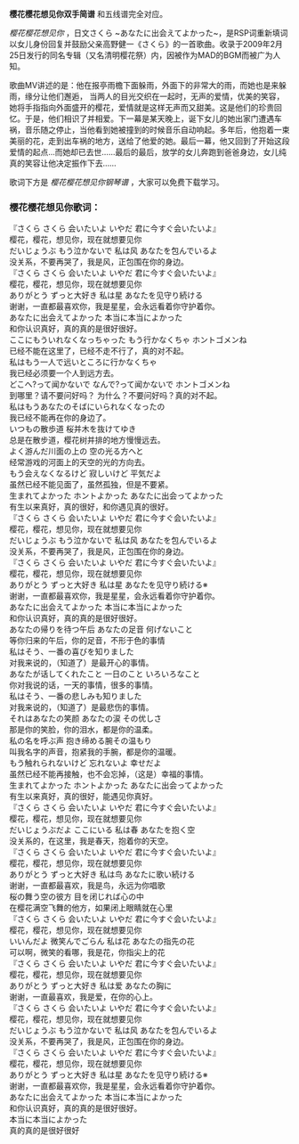 

**樱花樱花想见你双手简谱** 和五线谱完全对应。

_樱花樱花想见你_ ，日文さくら
~あなたに出会えてよかった~，是RSP词重新填词以女儿身份回复并鼓励父亲高野健一《さくら》的一首歌曲。收录于2009年2月25日发行的同名专辑（又名清明樱花祭）内，因被作为MAD的BGM而被广为人知。

歌曲MV讲述的是：他在报亭雨檐下面躲雨，外面下的非常大的雨，而她也是来躲雨，缘分让他们邂逅，
当两人的目光交织在一起时，无声的爱情，优美的笑容，她将手指指向外面盛开的樱花，爱情就是这样无声而又甜美。这是他们的珍贵回忆。于是，他们相识了并相爱。下一幕是某天晚上，诞下女儿的她出家门遭遇车祸，音乐随之停止，当他看到她被撞到的时候音乐自动响起。多年后，他抱着一束美丽的花，走到出车祸的地方，送给了他爱的她。最后一幕，他又回到了开始这段爱情的起点...而她却已去世……最后的最后，放学的女儿奔跑到爸爸身边，女儿纯真的笑容让他决定振作下去……

歌词下方是 _樱花樱花想见你钢琴谱_ ，大家可以免费下载学习。

### 樱花樱花想见你歌词：

『さくら さくら 会いたいよ いやだ 君に今すぐ会いたいよ』  
樱花，樱花，想见你，现在就想要见你  
だいじょうぶ もう泣かないで 私は风 あなたを包んでいるよ  
没关系，不要再哭了，我是风，正包围在你的身边。  
『さくら さくら 会いたいよ いやだ 君に今すぐ会いたいよ』  
樱花，樱花，想见你，现在就想要见你  
ありがとう ずっと大好き 私は星 あなたを见守り続ける  
谢谢，一直都最喜欢你，我是星星，会永远看着你守护着你。  
あなたに出会えてよかった 本当に本当によかった  
和你认识真好，真的真的是很好很好。  
ここにもういれなくなっちゃった もう行かなくちゃ ホントゴメンね  
已经不能在这里了，已经不走不行了，真的对不起。  
私はもう一人で远いところに行かなくちゃ  
我已经必须要一个人到远方去。  
どこへ?って闻かないで なんで?って闻かないで ホントゴメンね  
到哪里？请不要问好吗？ 为什么？不要问好吗？真的对不起。  
私はもうあなたのそばにいられなくなったの  
我已经不能再在你的身边了。  
いつもの散歩道 桜并木を抜けてゆき  
总是在散步道，樱花树并排的地方慢慢远去。  
よく游んだ川面の上の 空の光る方へと  
经常游戏的河面上的天空的光的方向去。  
もう会えなくなるけど 寂しいけど 平気だよ  
虽然已经不能见面了，虽然孤独，但是不要紧。  
生まれてよかった ホントよかった あなたに出会ってよかった  
有生以来真好，真的很好，和你遇见真的很好。  
『さくら さくら 会いたいよ いやだ 君に今すぐ会いたいよ』  
樱花，樱花，想见你，现在就想要见你  
だいじょうぶ もう泣かないで 私は风 あなたを包んでいるよ  
没关系，不要再哭了，我是风，正包围在你的身边。  
『さくら さくら 会いたいよ いやだ 君に今すぐ会いたいよ』  
樱花，樱花，想见你，现在就想要见你  
ありがとう ずっと大好き 私は星 あなたを见守り続ける※  
谢谢，一直都最喜欢你，我是星星，会永远看着你守护着你。  
あなたに出会えてよかった 本当に本当によかった  
和你认识真好，真的真的是很好很好。  
あなたの帰りを待つ午后 あなたの足音 何げないこと  
等你归来的午后，你的足音，不形于色的事情  
私はそう、一番の喜びを知りました  
对我来说的，（知道了）是最开心的事情。  
あなたが话してくれたこと 一日のこと いろいろなこと  
你对我说的话，一天的事情，很多的事情。  
私はそう、一番の悲しみも知りました  
对我来说的，（知道了）是最悲伤的事情。  
それはあなたの笑颜 あなたの涙 その优しさ  
那是你的笑脸，你的泪水，都是你的温柔。  
私の名を呼ぶ声 抱き缔める腕その温もり  
叫我名字的声音，抱紧我的手腕，都是你的温暖。  
もう触れられないけど 忘れないよ 幸せだよ  
虽然已经不能再接触，也不会忘掉，（这是）幸福的事情。  
生まれてよかった ホントよかった あなたに出会ってよかった  
有生以来真好，真的很好，能遇见你真好。  
『さくら さくら 会いたいよ いやだ 君に今すぐ会いたいよ』  
樱花，樱花，想见你，现在就想要见你  
だいじょうぶだよ ここにいる 私は春 あなたを抱く空  
没关系的，在这里，我是春天，抱着你的天空。  
『さくら さくら 会いたいよ いやだ 君に今すぐ会いたいよ』  
樱花，樱花，想见你，现在就想要见你  
ありがとう ずっと大好き 私は鸟 あなたに歌い続ける  
谢谢，一直都最喜欢，我是鸟，永远为你唱歌  
桜の舞う空の彼方 目を闭じれば心の中  
在樱花满空飞舞的他方，如果闭上眼睛就在心里  
『さくら さくら 会いたいよ いやだ 君に今すぐ会いたいよ』  
樱花，樱花，想见你，现在就想要见你  
いいんだよ 微笑んでごらん 私は花 あなたの指先の花  
可以啊，微笑的看哪，我是花，你指尖上的花  
『さくら さくら 会いたいよ いやだ 君に今すぐ会いたいよ』  
樱花，樱花，想见你，现在就想要见你  
ありがとう ずっと大好き 私は爱 あなたの胸に  
谢谢，一直最喜欢，我是爱，在你的心上。  
『さくら さくら 会いたいよ いやだ 君に今すぐ会いたいよ』  
樱花，樱花，想见你，现在就想要见你  
だいじょうぶ もう泣かないで 私は风 あなたを包んでいるよ  
没关系，不要再哭了，我是风，正包围在你的身边。  
『さくら さくら 会いたいよ いやだ 君に今すぐ会いたいよ』  
樱花，樱花，想见你，现在就想要见你  
ありがとう ずっと大好き 私は星 あなたを见守り続ける※  
谢谢，一直都最喜欢你，我是星星，会永远看着你守护着你。  
あなたに出会えてよかった 本当に本当によかった  
和你认识真好，真的真的是很好很好。  
本当に本当によかった  
真的真的是很好很好

